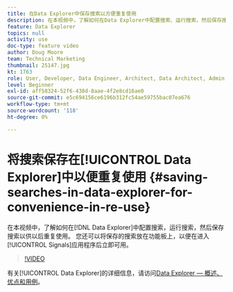 ```yaml
---
title: 在Data Explorer中保存搜索以方便重复使用
description: 在本视频中，了解如何在Data Explorer中配置搜索、运行搜索，然后保存搜索以供稍后重复使用。 您还可以将保存的搜索放在功能板上，以便在进入Signals应用程序时立即可用。
feature: Data Explorer
topics: null
activity: use
doc-type: feature video
author: Doug Moore
team: Technical Marketing
thumbnail: 25147.jpg
kt: 1763
role: User, Developer, Data Engineer, Architect, Data Architect, Admin, Leader
level: Beginner
exl-id: aff58324-52f6-438d-8aae-4f2e8cd16ae0
source-git-commit: e5c694156ce6196b312fc54ae59755bac07ea676
workflow-type: tm+mt
source-wordcount: '118'
ht-degree: 0%

---
```


# 将搜索保存在[!UICONTROL Data Explorer]中以便重复使用 {#saving-searches-in-data-explorer-for-convenience-in-re-use}

在本视频中，了解如何在[!DNL Data Explorer]中配置搜索，运行搜索，然后保存搜索以供以后重复使用。 您还可以将保存的搜索放在功能板上，以便在进入[!UICONTROL Signals]应用程序后立即可用。

>[!VIDEO](https://video.tv.adobe.com/v/25147/?quality=12)

有关[!UICONTROL Data Explorer]的详细信息，请访问[Data Explorer — 概述、优点和用例](https://experiencecloud.adobe.com/resources/help/en_US/aam/data-explorer.html)。
